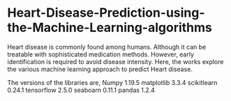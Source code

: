 # Heart-Disease-Prediction-using-the-Machine-Learning-algorithms


Heart disease is commonly found among humans. Although it can be treatable with sophisticated medication methods. However, early identification is required to avoid disease intensity.
Here, the works explore the various machine learning approach to predict Heart disease.

The versions of the libraries are,
Numpy  1.19.5
matplotlib  3.3.4
scikitlearn  0.24.1
tensorflow  2.5.0
seaboarn  0.11.1
pandas  1.2.4


